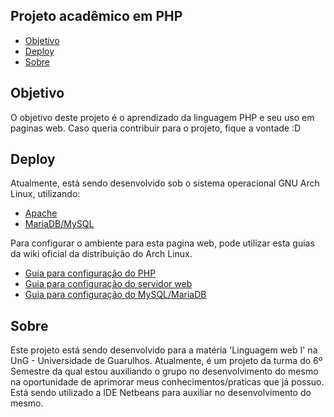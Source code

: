 ## Projeto acadêmico em PHP
* [Objetivo](#objetivo)
* [Deploy](#deploy)
* [Sobre](#sobre)

## Objetivo
O objetivo deste projeto é o aprendizado da linguagem PHP e seu uso em paginas web. Caso
queria contribuir para o projeto, fique a vontade :D

## Deploy
Atualmente, está sendo desenvolvido sob o sistema operacional GNU Arch Linux, utilizando:
- [Apache](https://www.archlinux.org/packages/extra/x86_64/apache/)
- [MariaDB/MySQL](https://www.archlinux.org/packages/extra/x86_64/mariadb/)
 
Para configurar o ambiente para esta pagina web, pode utilizar esta guias da wiki oficial da 
distribuição do Arch Linux.
- [Guia para configuração do PHP](https://wiki.archlinux.org/index.php/PHP)
- [Guia para configuração do servidor web](https://wiki.archlinux.org/index.php/Apache_HTTP_Server)
- [Guia para configuração do MySQL/MariaDB](https://wiki.archlinux.org/index.php/MySQL)

## Sobre
Este projeto está sendo desenvolvido para a matéria 'Linguagem web I' na UnG - Universidade de Guarulhos.
Atualmente, é um projeto da turma do 6º Semestre da qual estou auxiliando o grupo no desenvolvimento do mesmo 
na oportunidade de aprimorar meus conhecimentos/praticas que já possuo.
Está sendo utilizado a IDE Netbeans para auxiliar no desenvolvimento do mesmo.